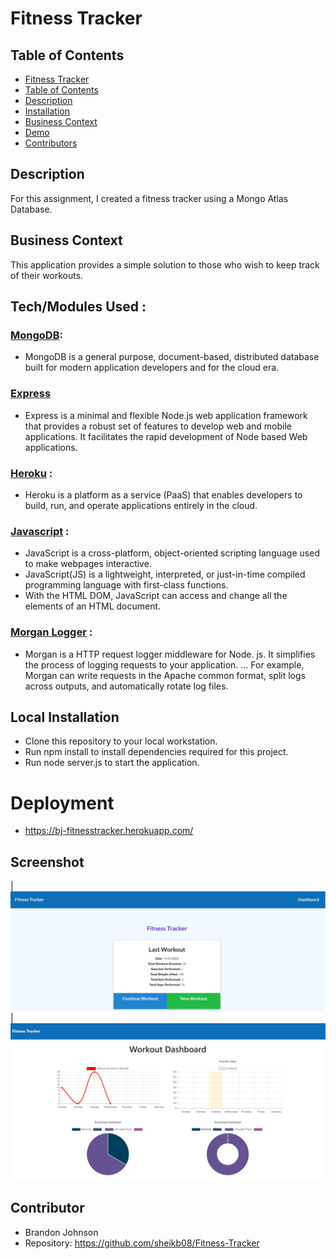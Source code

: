 # Fitness Tracker

## Table of Contents
  - [Fitness Tracker](#fitness-tracker)
  - [Table of Contents](#table-of-contents)
  - [Description](#description)
  - [Installation](#local-installation)
  - [Business Context](#business-context)
  - [Demo](#demo)
  - [Contributors](#contributors)


## Description

For this assignment, I created a fitness tracker using a Mongo Atlas Database.


## Business Context

This application provides a simple solution to those who wish to keep track of their workouts.

## Tech/Modules Used :

### [MongoDB](https://www.mongodb.com/):
* MongoDB is a general purpose, document-based, distributed database built for modern application developers and for the cloud era.

### [Express](https://www.npmjs.com/package/expres)
* Express is a minimal and flexible Node.js web application framework that provides a robust set of features to develop web and mobile applications. It facilitates the rapid development of Node based Web applications.


### [Heroku](https://www.heroku.com/) : 
* Heroku is a platform as a service (PaaS) that enables developers to build, run, and operate applications entirely in the cloud.

### [Javascript](https://developer.mozilla.org/en-US/docs/Web/JavaScript) : 
* JavaScript is a cross-platform, object-oriented scripting language used to make webpages interactive.
* JavaScript(JS) is a lightweight, interpreted, or just-in-time compiled programming language with first-class functions. 
* With the HTML DOM, JavaScript can access and change all the elements of an HTML document.

### [Morgan Logger](https://www.npmjs.com/package/morgan) : 
* Morgan is a HTTP request logger middleware for Node. js. It simplifies the process of logging requests to your application. ... For example, Morgan can write requests in the Apache common format, split logs across outputs, and automatically rotate log files.


## Local Installation 

* Clone this repository to your local workstation.
* Run npm install to install dependencies required for this project.
* Run node server.js to start the application.

# Deployment
* https://bj-fitnesstracker.herokuapp.com/

## Screenshot  
|![HTML Screenshot](images/screen.jpg) |![HTML Screenshot](images/screen2.jpg)

## Contributor
* Brandon Johnson
* Repository: https://github.com/sheikb08/Fitness-Tracker
